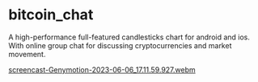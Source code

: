 # bitcoin_chat

A high-performance full-featured candlesticks chart for android and ios.
With online group chat for discussing cryptocurrencies and market movement.

[screencast-Genymotion-2023-06-06_17.11.59.927.webm](https://github.com/Artem-Neludimi/bitcoin_chat/assets/122924465/6cd716b7-5f1b-453d-8430-e2b911442627)
